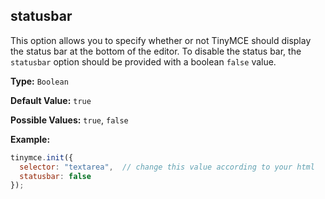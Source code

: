 ## statusbar

This option allows you to specify whether or not TinyMCE should display the status bar at the bottom of the editor. To disable the status bar, the `statusbar` option should be provided with a boolean `false` value.

**Type:** `Boolean`

**Default Value:** `true`

**Possible Values:** `true`, `false`

**Example:**

```js
tinymce.init({
  selector: "textarea",  // change this value according to your html
  statusbar: false
});
```
